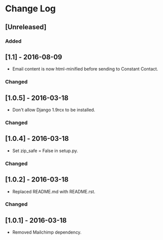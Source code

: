 # Change Log

## [Unreleased]

### Added
## [1.1] - 2016-08-09
- Email content is now html-minified before sending to Constant Contact.

### Changed
## [1.0.5] - 2016-03-18
- Don't allow Django 1.9rcx to be installed.

### Changed
## [1.0.4] - 2016-03-18
- Set zip_safe = False in setup.py.

### Changed
## [1.0.2] - 2016-03-18
- Replaced README.md with README.rst.

### Changed
## [1.0.1] - 2016-03-18
- Removed Mailchimp dependency.
